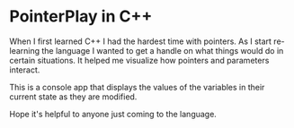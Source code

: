PointerPlay in C++
==================
When I first learned C++ I had the hardest time with pointers. As I start re-learning the language I wanted to get a handle on what things would do in certain situations. It helped me visualize how pointers and parameters interact.

This is a console app that displays the values of the variables in their current state as they are modified.

Hope it's helpful to anyone just coming to the language.